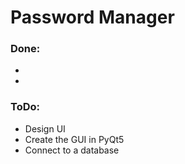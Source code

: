 # Password Manager

### Done:
- 
- 

### ToDo:
- Design UI
- Create the GUI in PyQt5
- Connect to a database 
